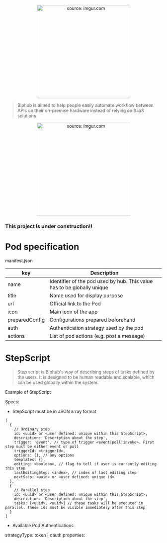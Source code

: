 <p align="center">
<a href="https://i.imgur.com/VikQIm8.png"><img width="300" src="https://i.imgur.com/VikQIm8.png" title="source: imgur.com" /></a>
</p>

> Biphub is aimed to help people easily automate workflow between APIs
> on their on-premise hardware instead of relying on SaaS solutions


<p align="center">
<a href="https://i.imgur.com/Svy4aZF.jpg"><img width="300" src="https://i.imgur.com/Svy4aZF.jpg" title="source: imgur.com" /></a>
</p>

### This project is under construction!!

# Pod specification

manifest.json

| key             | Description |
| --------------- | ------------------------------------------------------------------------ |
| name            | Identifier of the pod used by hub. This value has to be globally unique  |
| title           | Name used for display purpose  |
| url             | Official link to the Pod |
| icon            | Main icon of the app |
| preparedConfig  | Configurations prepared beforehand |
| auth            | Authentication strategy used by the pod |
| actions         | List of pod actions (e.g. post a message) |


# StepScript

> Step script is Biphub's way of describing steps of tasks defined by the
> users. It is designed to be human readable and scalable,
> which can be used globally within the system.

Example of StepScript

Specs:
- StepScript must be in JSON array format

```
[
  {
    // Ordinary step
    id: <uuid> or <user defined: unique within this StepScript>,
    description: 'Description about the step',
    trigger: 'event', // type of trigger <event|poll|invoke>. First step must be either event or poll
    triggerId: <triggerId>,
    options: {}, // any options
    templates: {},
    editing: <boolean>, // flag to tell if user is currently editing this step
    lastEditingStep: <index>, // index of last editing step
    nextStep: <uuid> or <user defined: unique id>
  },
  {
    // Parallel step
    id: <uuid> or <user defined: unique within this StepScript>,
    description: 'Description about the step',
    tasks: [<uuid>, <uuid>] // these tasks will be executed in parallel. These ids must be visible immediately after this step
  }
]
```

- Available Pod Authentications

strategyType: token | oauth
properties: 